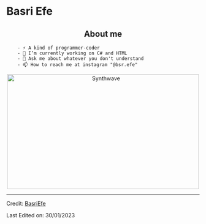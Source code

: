 # Basri Efe

<h2 align="center">About me</h2>


		- ⚡ A kind of programmer-coder
		- 🔭 I’m currently working on C# and HTML 
		- 💬 Ask me about whatever you don't understand           
		- 📫 How to reach me at instagram "@bsr.efe"
	

<p align="center"><img src="https://thumbs.gfycat.com/GoodnaturedFondGaur-size_restricted.gif" alt="Synthwave" height="300" width="500"></p>

----
Credit: [BasriEfe](https://github.com/BasriEfe)

Last Edited on: 30/01/2023
